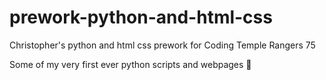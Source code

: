 # prework-python-and-html-css
Christopher's python and html css prework for Coding Temple Rangers 75

Some of my very first ever python scripts and webpages 🙂
